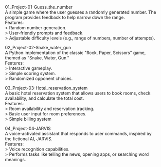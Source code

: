 01_Project-01-Guess_the_number  
   A simple game where the user guesses a randomly generated number. The program provides feedback to help narrow down the range.  
    Features:  
     > Random number generation.  
     > User-friendly prompts and feedback.  
     > Adjustable difficulty levels (e.g., range of numbers, number of attempts).  


02_Project-02-Snake_water_gun  
   A Python implementation of the classic "Rock, Paper, Scissors" game, themed as "Snake, Water, Gun."  
    Features:  
     > Interactive gameplay.  
     > Simple scoring system.  
     > Randomized opponent choices.  


03_Project-03-Hotel_reservation_system  
   A basic hotel reservation system that allows users to book rooms, check availability, and calculate the total cost.  
    Features:  
     > Room availability and reservation tracking.   
     > Basic user input for room preferences.   
     > Simple billing system   


04_Project-04-JARVIS  
   A voice-activated assistant that responds to user commands, inspired by the fictional AI, JARVIS.  
    Features:  
     > Voice recognition capabilities.   
     > Performs tasks like telling the news, opening apps, or searching word meanings.  
